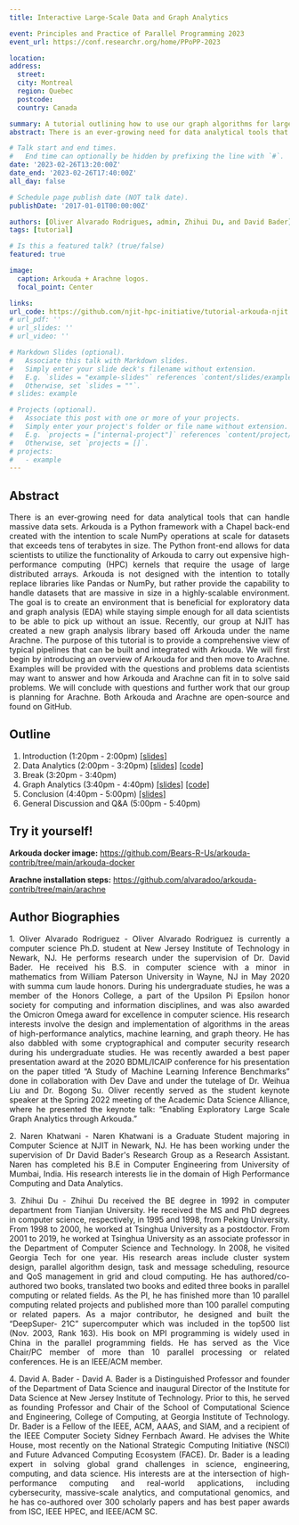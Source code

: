 ```yaml
---
title: Interactive Large-Scale Data and Graph Analytics

event: Principles and Practice of Parallel Programming 2023
event_url: https://conf.researchr.org/home/PPoPP-2023

location:
address:
  street:
  city: Montreal
  region: Quebec
  postcode: 
  country: Canada

summary: A tutorial outlining how to use our graph algorithms for large-scale graph and data analytics.
abstract: There is an ever-growing need for data analytical tools that can handle massive data sets. Arkouda is a Python framework with a Chapel back-end created with the intention to scale NumPy operations at scale for datasets that exceeds tens of terabytes in size. The Python front-end allows for data scientists to utilize the functionality of Arkouda to carry out expensive high-performance computing (HPC) kernels that require the usage of large distributed arrays. Arkouda is not designed with the intention to totally replace libraries like Pandas or NumPy, but rather provide the capability to handle datasets that are massive in size in a highly-scalable environment. The goal is to create an environment that is beneficial for exploratory data and graph analysis (EDA) while staying simple enough for all data scientists to be able to pick up without an issue. Recently, our group at NJIT has created a new graph analysis library based off Arkouda under the name Arachne. The purpose of this tutorial is to provide a comprehensive view of typical pipelines that can be built and integrated with Arkouda. We will first begin by introducing an overview of Arkouda for and then move to Arachne. Examples will be provided with the questions and problems data scientists may want to answer and how Arkouda and Arachne can fit in to solve said problems. We will conclude with questions and further work that our group is planning for Arachne. Both Arkouda and Arachne are open-source and found on GitHub.

# Talk start and end times.
#   End time can optionally be hidden by prefixing the line with `#`.
date: '2023-02-26T13:20:00Z'
date_end: '2023-02-26T17:40:00Z'
all_day: false

# Schedule page publish date (NOT talk date).
publishDate: '2017-01-01T00:00:00Z'

authors: [Oliver Alvarado Rodrigues, admin, Zhihui Du, and David Bader]
tags: [tutorial]

# Is this a featured talk? (true/false)
featured: true

image:
  caption: Arkouda + Arachne logos.
  focal_point: Center

links:
url_code: https://github.com/njit-hpc-initiative/tutorial-arkouda-njit
# url_pdf: ''
# url_slides: ''
# url_video: ''

# Markdown Slides (optional).
#   Associate this talk with Markdown slides.
#   Simply enter your slide deck's filename without extension.
#   E.g. `slides = "example-slides"` references `content/slides/example-slides.md`.
#   Otherwise, set `slides = ""`.
# slides: example

# Projects (optional).
#   Associate this post with one or more of your projects.
#   Simply enter your project's folder or file name without extension.
#   E.g. `projects = ["internal-project"]` references `content/project/deep-learning/index.md`.
#   Otherwise, set `projects = []`.
# projects:
#   - example
---
```


<!-- {{% callout note %}}
Click on the **Slides** button above to view the built-in slides feature.
{{% /callout %}}

Slides can be added in a few ways:

- **Create** slides using Wowchemy's [_Slides_](https://wowchemy.com/docs/managing-content/#create-slides) feature and link using `slides` parameter in the front matter of the talk file
- **Upload** an existing slide deck to `static/` and link using `url_slides` parameter in the front matter of the talk file
- **Embed** your slides (e.g. Google Slides) or presentation video on this page using [shortcodes](https://wowchemy.com/docs/writing-markdown-latex/).

Further event details, including [page elements](https://wowchemy.com/docs/writing-markdown-latex/) such as image galleries, can be added to the body of this page. -->
## Abstract 
<p style='text-align: justify;'>
There is an ever-growing need for data analytical tools that can handle massive data sets. Arkouda is a Python framework with a Chapel back-end created with the intention to scale NumPy operations at scale for datasets that exceeds tens of terabytes in size. The Python front-end allows for data scientists to utilize the functionality of Arkouda to carry out expensive high-performance computing (HPC) kernels that require the usage of large distributed arrays. Arkouda is not designed with the intention to totally replace libraries like Pandas or NumPy, but rather provide the capability to handle datasets that are massive in size in a highly-scalable environment. The goal is to create an environment that is beneficial for exploratory data and graph analysis (EDA) while staying simple enough for all data scientists to be able to pick up without an issue. Recently, our group at NJIT has created a new graph analysis library based off Arkouda under the name Arachne. The purpose of this tutorial is to provide a comprehensive view of typical pipelines that can be built and integrated with Arkouda. We will first begin by introducing an overview of Arkouda for and then move to Arachne. Examples will be provided with the questions and problems data scientists may want to answer and how Arkouda and Arachne can fit in to solve said problems. We will conclude with questions and further work that our group is planning for Arachne. Both Arkouda and Arachne are open-source and found on GitHub.
</p>

## Outline
1. Introduction (1:20pm - 2:00pm) [[slides]](https://github.com/njit-hpc-initiative/tutorial-arkouda-njit/blob/main/presentation_slides/introduction.pdf)
2. Data Analytics (2:00pm - 3:20pm) [[slides]](https://github.com/njit-hpc-initiative/tutorial-arkouda-njit/blob/main/presentation_slides/data_analytics.pdf) [[code]](https://github.com/njit-hpc-initiative/tutorial-arkouda-njit/tree/main/tutorial/data_analytics)
3. Break (3:20pm - 3:40pm)
4. Graph Analytics (3:40pm - 4:40pm) [[slides]](https://github.com/njit-hpc-initiative/tutorial-arkouda-njit/blob/main/presentation_slides/graph_analytics.pdf) [[code]](https://github.com/njit-hpc-initiative/tutorial-arkouda-njit/tree/main/tutorial/graph_analytics)
5. Conclusion (4:40pm - 5:00pm) [[slides]](https://github.com/njit-hpc-initiative/tutorial-arkouda-njit/blob/main/presentation_slides/conclusion.pdf)
6. General Discussion and Q&A (5:00pm - 5:40pm)

## Try it yourself! 
**Arkouda docker image:** https://github.com/Bears-R-Us/arkouda-contrib/tree/main/arkouda-docker

**Arachne installation steps:** https://github.com/alvaradoo/arkouda-contrib/tree/main/arachne

## Author Biographies
<p style='text-align: justify;'>
1. Oliver Alvarado Rodriguez - Oliver Alvarado Rodriguez is currently a computer science Ph.D. student at New Jersey Institute of Technology in Newark, NJ. He performs research under the supervision of Dr. David Bader. He received his B.S. in computer science with a minor in mathematics from William Paterson University in Wayne, NJ in May 2020 with summa cum laude honors. During his undergraduate studies, he was a member of the Honors College, a part of the Upsilon Pi Epsilon honor society for computing and information disciplines, and was also awarded the Omicron Omega award for excellence in computer science. His research interests involve the design and implementation of algorithms in the areas of high-performance analytics, machine learning, and graph theory. He has also dabbled with some cryptographical and computer security research during his undergraduate studies. He was recently awarded a best paper presentation award at the 2020 BDML/ICAIP conference for his presentation on the paper titled “A Study of Machine Learning Inference Benchmarks” done in collaboration with Dev Dave and under the tutelage of Dr. Weihua Liu and Dr. Bogong Su. Oliver recently served as the student keynote speaker at the Spring 2022 meeting of the Academic Data Science Alliance, where he presented the keynote talk: “Enabling Exploratory Large Scale Graph Analytics through Arkouda.”
</p>
<p style='text-align: justify;'>
2. Naren Khatwani - Naren Khatwani is a Graduate Student majoring in Computer Science at NJIT in Newark, NJ. He has been working under the supervision of Dr David Bader's Research Group as a Research Assistant. Naren has completed his B.E in Computer Engineering from University of Mumbai, India. His research interests lie in the domain of High Performance Computing and Data Analytics.
</p>
<p style='text-align: justify;'>
3. Zhihui Du - Zhihui Du received the BE degree in 1992 in computer department from Tianjian University. He received the MS and PhD degrees in computer science, respectively, in 1995 and 1998, from Peking University. From 1998 to 2000, he worked at Tsinghua University as a postdoctor. From 2001 to 2019, he worked at Tsinghua University as an associate professor in the Department of Computer Science and Technology. In 2008, he visited Georgia Tech for one year. His research areas include cluster system design, parallel algorithm design, task and message scheduling, resource and QoS management in grid and cloud computing. He has authored/co-authored two books, translated two books and edited three books in parallel computing or related fields. As the PI, he has finished more than 10 parallel computing related projects and published more than 100 parallel computing or related papers. As a major contributor, he designed and built the “DeepSuper- 21C” supercomputer which was included in the top500 list (Nov. 2003, Rank 163). His book on MPI programming is widely used in China in the parallel programming fields. He has served as the Vice Chair/PC member of more than 10 parallel processing or related conferences. He is an IEEE/ACM member.
</p>
<p style='text-align: justify;'>
4. David A. Bader - David A. Bader is a Distinguished Professor and founder of the Department of Data Science and inaugural Director of the Institute for Data Science at New Jersey Institute of Technology. Prior to this, he served as founding Professor and Chair of the School of Computational Science and Engineering, College of Computing, at Georgia Institute of Technology. Dr. Bader is a Fellow of the IEEE, ACM, AAAS, and SIAM, and a recipient of the IEEE Computer Society Sidney Fernbach Award. He advises the White House, most recently on the National Strategic Computing Initiative (NSCI) and Future Advanced Computing Ecosystem (FACE). Dr. Bader is a leading expert in solving global grand challenges in science, engineering, computing, and data science. His interests are at the intersection of high-performance computing and real-world applications, including cybersecurity, massive-scale analytics, and computational genomics, and he has co-authored over 300 scholarly papers and has best paper awards from ISC, IEEE HPEC, and IEEE/ACM SC.
</p>
